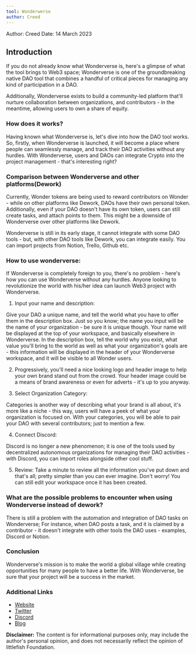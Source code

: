 ```yaml
---
tool: Wonderwerse
author: Creed
---
```


Author: Creed
Date: 14 March 2023

## Introduction

If you do not already know what Wonderverse is, here's a glimpse of what the tool brings to Web3 space; Wonderverse is one of the groundbreaking native DAO tool that combines a handful of critical pieces for managing any kind of participation in a DAO. 

Additionally, Wonderverse exists to build a community-led platform that'll nurture collaboration between organizations, and contributors - in the meantime, allowing users to own a share of equity.

### How does it works?

Having known what Wonderverse is, let's dive into how the DAO tool works. So, firstly, when Wonderverse is launched, it will become a place where people can seamlessly manage, and track their DAO activities without any hurdles. With Wonderverse, users and DAOs can integrate Crypto into the project management - that's interesting right?

### Comparison between Wonderverse and other platforms(Dework)

Currently, Wonder tokens are being used to reward contributors on Wonder - while on other platforms like Dework, DAOs have their own personal token. Additionally, even if your DAO doesn't have its own token, users can still create tasks, and attach points to them. This might be a downside of Wonderverse over other platforms like Dework.

Wonderverse is still in its early stage, it cannot integrate with some DAO tools - but, with other DAO tools like Dework, you can integrate easily. You can import projects from Notion, Trello, Github etc. 

### How to use wonderverse:

If Wonderverse is completely foreign to you, there's no problem - here's how you can use Wonderverse without any hurdles. Anyone looking to revolutionize the world with his/her idea can launch Web3 project with Wonderverse.

1. Input your name and description:

Give your DAO a unique name, and tell the world what you have to offer them in the description box. Just so you know; the name you input will be the name of your organization - be sure it is unique though. Your name will be displayed at the top of your workspace, and basically elsewhere in Wonderverse. In the description box, tell the world why you exist, what value you'll bring to the world as well as what your organization's goals are - this information will be displayed in the header of your Wonderverse workspace, and it will be visible to all Wonder users.

2. Progressively, you'll  need a nice looking logo and header image to help your own brand stand out from the crowd. Your header image could be a means of brand awareness or even for adverts - it's up to you anyway.

3. Select Organization Category:

Categories is another way of describing what your brand is all about, it's more like a niche - this way, users will have a peek of what your organization is focused on. With your categories, you will be able to pair your DAO with several contributors; just to mention a few.

4. Connect Discord:

Discord is no longer a new phenomenon; it is one of the tools used by decentralized autonomous organizations for managing their DAO activities - with Discord, you can import roles alongside other cool stuff.

5. Review:
Take a minute to review all the information you've put down and that's all; pretty simpler than you can ever imagine. Don't worry! You can still edit your workspace once it has been created. 

### What are the possible problems to encounter when using Wonderverse instead of dework?

There is still a problem with the automation and integration of DAO tasks on Wonderverse; For instance, when DAO posts a task, and it is claimed by a contributor - it doesn't integrate with other tools the DAO uses - examples, Discord or Notion.

### Conclusion

Wonderverse's mission is to make the world a global village while creating opportunities for many people to have a better life. With Wonderverse, be sure that your project will be a success in the market.

### Additional Links

* [Website](https://www.wonderverse.xyz/)
* [Twitter](https://twitter.com/wonderverse_xyz)
* [Discord](https://discord.gg/vAr4cN7UDY)
* [ Blog](https://blog.wonderverse.xyz/)

**Disclaimer:** The content is for informational purposes only, may include the author's personal opinion, and does not necessarily reflect the opinion of littlefish Foundation.